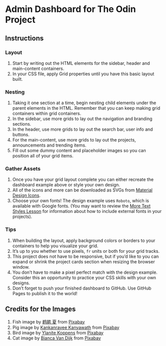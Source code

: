 # Admin Dashboard for The Odin Project
## Instructions
### Layout
1. Start by writing out the HTML elements for the sidebar, header and main-content containers.
2. In your CSS file, apply Grid properties until you have this basic layout built.
### Nesting
1. Taking it one section at a time, begin nesting child elements under the parent elements in the HTML. Remember that you can keep making grid containers within grid containers.
2. In the sidebar, use more grids to lay out the navigation and branding sections.
3. In the header, use more grids to lay out the search bar, user info and buttons.
4. For the main-content, use more grids to lay out the projects, announcements and trending items.
5. Fill out some dummy content and placeholder images so you can position all of your grid items.
### Gather Assets
1. Once you have your grid layout complete you can either recreate the dashboard example above or style your own design.
2. All of the icons and more can be downloaded as SVGs from [Material Design Icons](https://pictogrammers.com/library/mdi/).
3. Choose your own fonts! The design example uses `Roboto`, which is available with Google fonts. (You may want to review the [More Text Styles Lesson](https://www.theodinproject.com/lessons/intermediate-html-and-css-more-text-styles) for information about how to include external fonts in your projects).
### Tips
1. When building the layout, apply background colors or borders to your containers to help you visualize your grid.
2. It’s up to you whether to use pixels, `fr` units or both for your grid tracks.
3. This project does not have to be responsive, but if you’d like to you can expand or shrink the project cards section when resizing the browser window.
4. You don’t have to make a pixel perfect match with the design example. Consider this an opportunity to practice your CSS skills with your own designs.
5. Don’t forget to push your finished dashboard to GitHub. Use GitHub Pages to publish it to the world!

## Credits for the Images
1. Fish image by [鹈鹂 夏](https://pixabay.com/users/tilixia-summer-26202716/?utm_source=link-attribution&utm_medium=referral&utm_campaign=image&utm_content=728584) from [Pixabay](https://pixabay.com//?utm_source=link-attribution&utm_medium=referral&utm_campaign=image&utm_content=7285848)
2. Pig image by [Kankanravee Kanyawath](https://pixabay.com/users/onceinueng_63632924-7520188/?utm_source=link-attribution&utm_medium=referral&utm_campaign=image&utm_content=4417320) from [Pixabay](https://pixabay.com//?utm_source=link-attribution&utm_medium=referral&utm_campaign=image&utm_content=4417320)
3. Bird image by [Ylanite Koppens](https://pixabay.com/users/nietjuhart-30460544/?utm_source=link-attribution&utm_medium=referral&utm_campaign=image&utm_content=9094847) from [Pixabay](https://pixabay.com//?utm_source=link-attribution&utm_medium=referral&utm_campaign=image&utm_content=9094847)
4. Cat image by [Bianca Van Dijk](https://pixabay.com/users/biancavandijk-9606149/?utm_source=link-attribution&utm_medium=referral&utm_campaign=image&utm_content=8702500) from [Pixabay](https://pixabay.com//?utm_source=link-attribution&utm_medium=referral&utm_campaign=image&utm_content=8702500)
